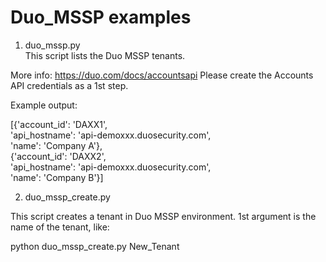 # Duo_MSSP examples

1. duo_mssp.py  
This script lists the Duo MSSP tenants.

More info:
https://duo.com/docs/accountsapi
Please create the Accounts API credentials as a 1st step.


Example output:

[{'account_id': 'DAXX1',  
  'api_hostname': 'api-demoxxx.duosecurity.com',  
  'name': 'Company A'},  
{'account_id': 'DAXX2',  
  'api_hostname': 'api-demoxxx.duosecurity.com',  
  'name': 'Company B'}]  

2. duo_mssp_create.py

This script creates a tenant in Duo MSSP environment.
1st argument is the name of the tenant, like:

python duo_mssp_create.py New_Tenant




